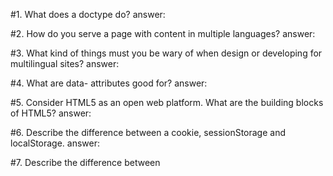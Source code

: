 

#1. What does a doctype do?
answer:

#2. How do you serve a page with content in multiple languages?
answer:

#3. What kind of things must you be wary of when design or developing for multilingual sites?
answer:

#4. What are data- attributes good for?
answer:

#5. Consider HTML5 as an open web platform. What are the building blocks of HTML5?
answer:

#6. Describe the difference between a cookie, sessionStorage and localStorage.
answer:

#7. Describe the difference between <script>, <script async> and <script defer>.
answer:

#8. Why is it generally a good idea to position CSS <link>s between <head></head> and JS <script>s just before </body>? Do you know any exceptions?
answer:

#9. What is progressive rendering?
answer:

#10. Why you would use a srcset attribute in an image tag? Explain the process the browser uses when evaluating the content of this attribute.
answer:

#11. Have you used different HTML templating languages before?
answer:
